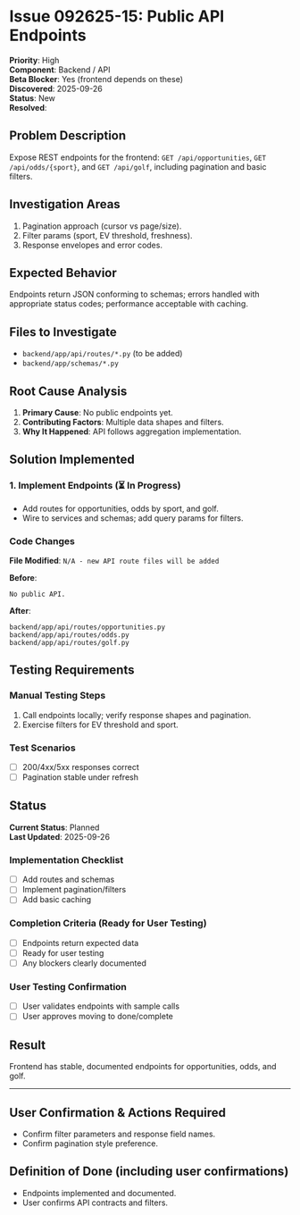 # Issue 092625-15: Public API Endpoints

**Priority**: High  
**Component**: Backend / API  
**Beta Blocker**: Yes (frontend depends on these)  
**Discovered**: 2025-09-26  
**Status**: New  
**Resolved**: 

## Problem Description

Expose REST endpoints for the frontend: `GET /api/opportunities`, `GET /api/odds/{sport}`, and `GET /api/golf`, including pagination and basic filters.

## Investigation Areas

1. Pagination approach (cursor vs page/size).  
2. Filter params (sport, EV threshold, freshness).  
3. Response envelopes and error codes.  

## Expected Behavior

Endpoints return JSON conforming to schemas; errors handled with appropriate status codes; performance acceptable with caching.

## Files to Investigate

- `backend/app/api/routes/*.py` (to be added)  
- `backend/app/schemas/*.py`  

## Root Cause Analysis

1. **Primary Cause**: No public endpoints yet.  
2. **Contributing Factors**: Multiple data shapes and filters.  
3. **Why It Happened**: API follows aggregation implementation.  

## Solution Implemented

### 1. Implement Endpoints (⏳ In Progress)
- Add routes for opportunities, odds by sport, and golf.  
- Wire to services and schemas; add query params for filters.  

### Code Changes

**File Modified**: `N/A - new API route files will be added`

**Before**:
```text
No public API.
```

**After**:
```text
backend/app/api/routes/opportunities.py
backend/app/api/routes/odds.py
backend/app/api/routes/golf.py
```

## Testing Requirements

### Manual Testing Steps
1. Call endpoints locally; verify response shapes and pagination.  
2. Exercise filters for EV threshold and sport.  

### Test Scenarios
- [ ] 200/4xx/5xx responses correct  
- [ ] Pagination stable under refresh  

## Status

**Current Status**: Planned  
**Last Updated**: 2025-09-26

### Implementation Checklist
- [ ] Add routes and schemas  
- [ ] Implement pagination/filters  
- [ ] Add basic caching  

### Completion Criteria (Ready for User Testing)
- [ ] Endpoints return expected data  
- [ ] Ready for user testing  
- [ ] Any blockers clearly documented  

### User Testing Confirmation
- [ ] User validates endpoints with sample calls  
- [ ] User approves moving to done/complete  

## Result

Frontend has stable, documented endpoints for opportunities, odds, and golf.

---

## User Confirmation & Actions Required

- Confirm filter parameters and response field names.  
- Confirm pagination style preference.  

## Definition of Done (including user confirmations)

- Endpoints implemented and documented.  
- User confirms API contracts and filters.
